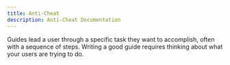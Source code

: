 ```yaml
---
title: Anti-Cheat
description: Anti-Cheat Documentation
---
```


Guides lead a user through a specific task they want to accomplish, often with a sequence of steps.
Writing a good guide requires thinking about what your users are trying to do.
